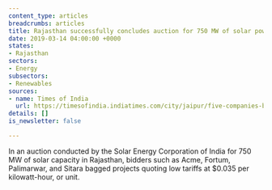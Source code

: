 ```yaml
---
content_type: articles
breadcrumbs: articles
title: Rajasthan successfully concludes auction for 750 MW of solar power
date: 2019-03-14 04:00:00 +0000
states:
- Rajasthan
sectors:
- Energy
subsectors:
- Renewables
sources:
- name: Times of India
  url: https://timesofindia.indiatimes.com/city/jaipur/five-companies-bag-750-mw-solar-projects-to-invest-rs-3000-crore-in-rajasthan/articleshow/68264799.cms
details: []
is_newsletter: false

---
```

In an auction conducted by the Solar Energy Corporation of India for 750 MW of solar capacity in Rajasthan, bidders such as Acme, Fortum, Palimarwar, and Sitara bagged projects quoting low tariffs at $0.035 per kilowatt-hour, or unit.
